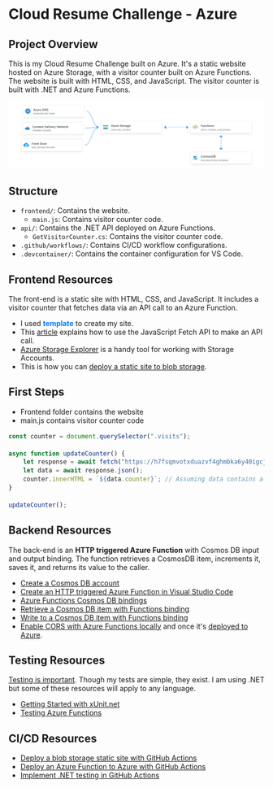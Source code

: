 # Cloud Resume Challenge - Azure

## Project Overview

This is my Cloud Resume Challenge built on Azure. It's a static website hosted on Azure Storage, with a visitor counter built on Azure Functions. The website is built with HTML, CSS, and JavaScript. The visitor counter is built with .NET and Azure Functions.

![Arquitectura](/Frontend/images/architecture.png) 

## Structure

- `frontend/`: Contains the website.
  - `main.js`: Contains visitor counter code.
- `api/`: Contains the .NET API deployed on Azure Functions.
  - `GetVisitorCounter.cs`: Contains the visitor counter code.
- `.github/workflows/`: Contains CI/CD workflow configurations.
- `.devcontainer/`: Contains the container configuration for VS Code.

## Frontend Resources

The front-end is a static site with HTML, CSS, and JavaScript. It includes a visitor counter that fetches data via an API call to an Azure Function.

- I used **<span style="color:#007bff">template</span>** to create my site.
- This [article](https://www.digitalocean.com/community/tutorials/how-to-use-the-javascript-fetch-api-to-get-data) explains how to use the JavaScript Fetch API to make an API call.
- [Azure Storage Explorer](https://azure.microsoft.com/en-us/products/storage/storage-explorer/) is a handy tool for working with Storage Accounts.
- This is how you can [deploy a static site to blob storage](https://learn.microsoft.com/en-us/azure/storage/blobs/storage-blob-static-website-host).


## First Steps

- Frontend folder contains the website
- main.js contains visitor counter code

```js
const counter = document.querySelector(".visits");

async function updateCounter() {
    let response = await fetch("https://h7fsqmvotxduazvf4ghmbka6y40igcjx.lambda-url.us-east-1.on.aws/");
    let data = await response.json();
    counter.innerHTML = `${data.counter}`; // Assuming data contains a "counter" key
}

updateCounter();
```

## Backend Resources  
The back-end is an **HTTP triggered Azure Function** with Cosmos DB input and output binding. The function retrieves a CosmosDB item, increments it, saves it, and returns its value to the caller.  

- [Create a Cosmos DB account](https://learn.microsoft.com/en-us/azure/cosmos-db/nosql/quickstart-portal)  
- [Create an HTTP triggered Azure Function in Visual Studio Code](https://learn.microsoft.com/en-us/azure/azure-functions/functions-develop-vs-code?tabs=node-v4%2Cpython-v2%2Cisolated-process%2Cquick-create&pivots=programming-language-csharp)  
- [Azure Functions Cosmos DB bindings](https://learn.microsoft.com/en-us/azure/azure-functions/functions-bindings-cosmosdb-v2?tabs=isolated-process%2Cextensionv4&pivots=programming-language-csharp)  
- [Retrieve a Cosmos DB item with Functions binding](https://learn.microsoft.com/en-us/azure/azure-functions/functions-bindings-cosmosdb-v2-input?tabs=python-v2%2Cisolated-process%2Cnodejs-v4%2Cextensionv4&pivots=programming-language-csharp)  
- [Write to a Cosmos DB item with Functions binding](https://learn.microsoft.com/en-us/azure/azure-functions/functions-bindings-cosmosdb-v2-output?tabs=python-v2%2Cisolated-process%2Cnodejs-v4%2Cextensionv4&pivots=programming-language-csharp)  
- [Enable CORS with Azure Functions locally](https://learn.microsoft.com/en-us/azure/azure-functions/functions-develop-local?pivots=programming-language-csharp#local-settings-file) and once it's [deployed to Azure](https://learn.microsoft.com/en-us/azure/azure-functions/functions-how-to-use-azure-function-app-settings?tabs=azure-portal%2Cto-premium#cors).  

## Testing Resources  
[Testing is important](https://dev.to/flippedcoding/its-important-to-test-your-code-3lid). Though my tests are simple, they exist. I am using .NET but some of these resources will apply to any language.  

- [Getting Started with xUnit.net](https://xunit.net/docs/getting-started/v2/netcore/cmdline)  
- [Testing Azure Functions](https://docs.github.com/en/actions/use-cases-and-examples/building-and-testing/building-and-testing-net)  

## CI/CD Resources  
- [Deploy a blob storage static site with GitHub Actions](https://learn.microsoft.com/en-us/azure/storage/blobs/storage-blobs-static-site-github-actions?tabs=openid)  
- [Deploy an Azure Function to Azure with GitHub Actions](https://github.com/marketplace/actions/azure-functions-action)  
- [Implement .NET testing in GitHub Actions](https://docs.github.com/en/actions/use-cases-and-examples/building-and-testing/building-and-testing-net)  


